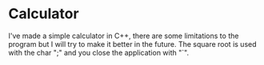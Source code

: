 # Calculator
I've made a simple calculator in C++, there are some limitations to the program but I will try to make it better in the future. The square root is used with the char ";" and you close the application with "`". 
